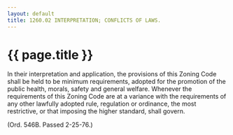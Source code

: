 ```yaml
---
layout: default 
title: 1260.02 INTERPRETATION; CONFLICTS OF LAWS.
---
```


{{ page.title }}
================

In their interpretation and application, the provisions of this Zoning
Code shall be held to be minimum requirements, adopted for the promotion
of the public health, morals, safety and general welfare. Whenever the
requirements of this Zoning Code are at a variance with the requirements
of any other lawfully adopted rule, regulation or ordinance, the most
restrictive, or that imposing the higher standard, shall govern.

(Ord. 546B. Passed 2-25-76.)
